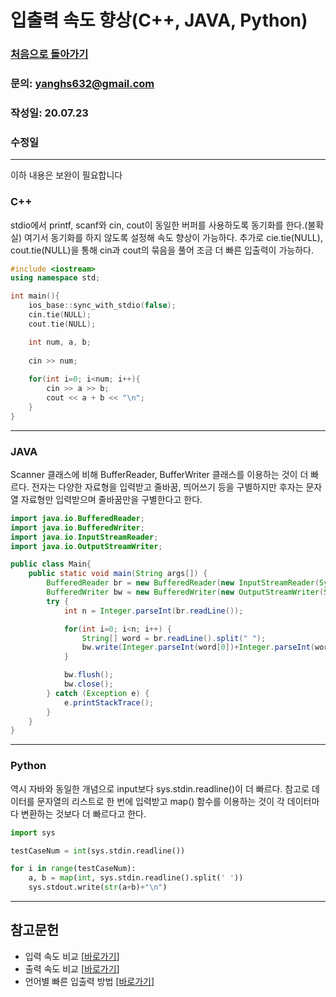 # 입출력 속도 향상(C++, JAVA, Python)

### [처음으로 돌아가기](../README.md)
### 문의: yanghs632@gmail.com
### 작성일: 20.07.23
### 수정일

---

이하 내용은 보완이 필요합니다

### C++
stdio에서 printf, scanf와 cin, cout이 동일한 버퍼를 사용하도록 동기화를 한다.(불확실) 여기서 동기화를 하지 않도록 설정해 속도 향상이 가능하다. 추가로 cie.tie(NULL), cout.tie(NULL)을 통해 cin과 cout의 묶음을 풀어 조금 더 빠른 입출력이 가능하다.
```cpp
#include <iostream>
using namespace std;

int main(){
	ios_base::sync_with_stdio(false);
	cin.tie(NULL);
	cout.tie(NULL);

    int num, a, b;
    
    cin >> num;
    
    for(int i=0; i<num; i++){
		cin >> a >> b;
		cout << a + b << "\n";
    }
}
```

---
### JAVA
Scanner 클래스에 비해 BufferReader, BufferWriter 클래스를 이용하는 것이 더 빠르다. 전자는 다양한 자료형을 입력받고 줄바꿈, 띄어쓰기 등을 구별하지만 후자는 문자열 자료형만 입력받으며 줄바꿈만을 구별한다고 한다.
```java
import java.io.BufferedReader;
import java.io.BufferedWriter;
import java.io.InputStreamReader;
import java.io.OutputStreamWriter;

public class Main{
    public static void main(String args[]) {
        BufferedReader br = new BufferedReader(new InputStreamReader(System.in));
        BufferedWriter bw = new BufferedWriter(new OutputStreamWriter(System.out));
        try {
            int n = Integer.parseInt(br.readLine());

            for(int i=0; i<n; i++) {
                String[] word = br.readLine().split(" ");
                bw.write(Integer.parseInt(word[0])+Integer.parseInt(word[1])+"\n");
            }

            bw.flush();
            bw.close();
        } catch (Exception e) {
            e.printStackTrace();
        }
    }
}
```

---
### Python
역시 자바와 동일한 개념으로 input보다 sys.stdin.readline()이 더 빠르다. 참고로 데이터를 문자열의 리스트로 한 번에 입력받고 map() 함수를 이용하는 것이 각 데이터마다 변환하는 것보다 더 빠르다고 한다.
```python
import sys

testCaseNum = int(sys.stdin.readline())

for i in range(testCaseNum):
    a, b = map(int, sys.stdin.readline().split(' '))
    sys.stdout.write(str(a+b)+"\n")
```

---
## 참고문헌
- 입력 속도 비교 [[바로가기](https://www.acmicpc.net/blog/view/56)]
- 출력 속도 비교 [[바로가기](https://www.acmicpc.net/blog/view/57)]
- 언어별 빠른 입출력 방법 [[바로가기](https://www.acmicpc.net/board/view/22716)]